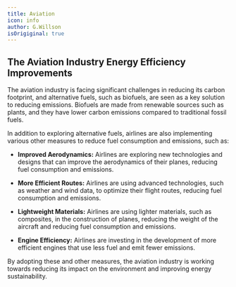 ```yaml
---
title: Aviation
icon: info
author: G.Willson
isOrigiginal: true
---
```


## The Aviation Industry Energy Efficiency Improvements

The aviation industry is facing significant challenges in reducing its carbon footprint, and alternative fuels, such as biofuels, are seen as a key solution to reducing emissions. Biofuels are made from renewable sources such as plants, and they have lower carbon emissions compared to traditional fossil fuels.

In addition to exploring alternative fuels, airlines are also implementing various other measures to reduce fuel consumption and emissions, such as:

- <b>Improved Aerodynamics:</b> Airlines are exploring new technologies and designs that can improve the aerodynamics of their planes, reducing fuel consumption and emissions.

- <b>More Efficient Routes:</b> Airlines are using advanced technologies, such as weather and wind data, to optimize their flight routes, reducing fuel consumption and emissions.

- <b>Lightweight Materials:</b> Airlines are using lighter materials, such as composites, in the construction of planes, reducing the weight of the aircraft and reducing fuel consumption and emissions.

- <b>Engine Efficiency:</b> Airlines are investing in the development of more efficient engines that use less fuel and emit fewer emissions.

By adopting these and other measures, the aviation industry is working towards reducing its impact on the environment and improving energy sustainability.
